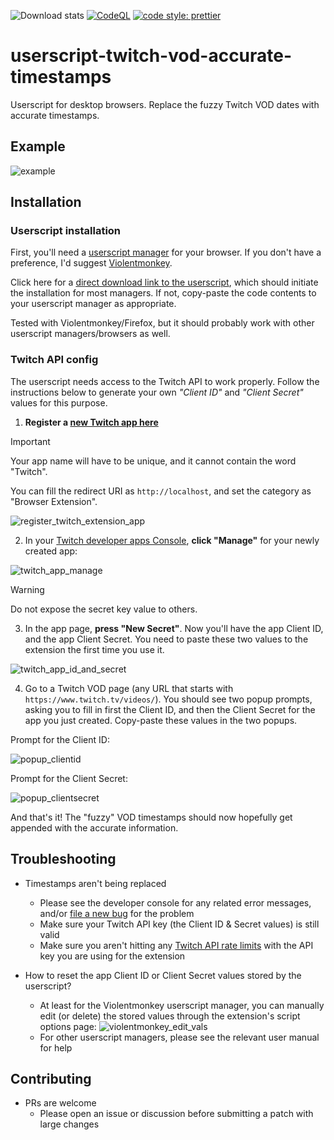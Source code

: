 ![Download stats](https://data.jsdelivr.com/v1/package/gh/Rainyan/userscript-twitch-vod-accurate-timestamps/badge?style=flat-square)
[![CodeQL](https://github.com/Rainyan/userscript-twitch-vod-accurate-timestamps/actions/workflows/codeql.yml/badge.svg?style=flat-square)](https://github.com/Rainyan/userscript-twitch-vod-accurate-timestamps/actions/workflows/codeql.yml)
[![code style: prettier](https://img.shields.io/badge/code_style-prettier-ff69b4.svg?style=flat-square)](https://github.com/prettier/prettier)

# userscript-twitch-vod-accurate-timestamps
Userscript for desktop browsers. Replace the fuzzy Twitch VOD dates with accurate timestamps.

## Example

![example](https://github.com/Rainyan/userscript-twitch-vod-accurate-timestamps/assets/6595066/47f83819-eb07-4514-8a69-0ea4fd53e1c3)


## Installation

### Userscript installation

First, you'll need a [userscript manager](https://en.wikipedia.org/wiki/Userscript_manager) for your browser. If you don't have a preference, I'd suggest [Violentmonkey](https://violentmonkey.github.io/).

Click here for a [direct download link to the userscript](https://github.com/Rainyan/userscript-twitch-vod-accurate-timestamps/raw/main/twitch_accurate_vod_timestamps.user.js), which should initiate the installation for most managers. If not, copy-paste the code contents to your userscript manager as appropriate.

Tested with Violentmonkey/Firefox, but it should probably work with other userscript managers/browsers as well.

### Twitch API config

The userscript needs access to the Twitch API to work properly. Follow the instructions below to generate your own *"Client ID"* and *"Client Secret"* values for this purpose.

1) **Register a [new Twitch app here](https://dev.twitch.tv/console/apps/create)**

> [!IMPORTANT]  
> Your app name will have to be unique, and it cannot contain the word "Twitch".

You can fill the redirect URI as `http://localhost`, and set the category as "Browser Extension".

![register_twitch_extension_app](https://github.com/Rainyan/userscript-twitch-vod-accurate-timestamps/assets/6595066/080b1dd0-726e-47de-a7ef-cf8ff3ece86b)

2) In your [Twitch developer apps Console](https://dev.twitch.tv/console/apps), **click "Manage"** for your newly created app:

![twitch_app_manage](https://github.com/Rainyan/userscript-twitch-vod-accurate-timestamps/assets/6595066/888a34f4-07a2-4f7b-8110-a0ec5188133a)

> [!WARNING]  
> Do not expose the secret key value to others.

3) In the app page, **press "New Secret"**. Now you'll have the app Client ID, and the app Client Secret. You need to paste these two values to the extension the first time you use it.

![twitch_app_id_and_secret](https://github.com/Rainyan/userscript-twitch-vod-accurate-timestamps/assets/6595066/566a6ae2-8852-4723-9df4-f7fcf99f866d)

4) Go to a Twitch VOD page (any URL that starts with `https://www.twitch.tv/videos/`). You should see two popup prompts, asking you to fill in first the Client ID, and then the Client Secret for the app you just created. Copy-paste these values in the two popups.

Prompt for the Client ID:

![popup_clientid](https://github.com/Rainyan/userscript-twitch-vod-accurate-timestamps/assets/6595066/c8cfe1de-215c-4bf5-9e7a-4c0364f559eb)

Prompt for the Client Secret:

![popup_clientsecret](https://github.com/Rainyan/userscript-twitch-vod-accurate-timestamps/assets/6595066/65363b02-a727-4885-b1e8-eac52a65e760)

And that's it! The "fuzzy" VOD timestamps should now hopefully get appended with the accurate information.

## Troubleshooting
* Timestamps aren't being replaced
  * Please see the developer console for any related error messages, and/or [file a new bug](https://github.com/Rainyan/userscript-twitch-vod-accurate-timestamps/issues/new/choose) for the problem
  * Make sure your Twitch API key (the Client ID & Secret values) is still valid
  * Make sure you aren't hitting any [Twitch API rate limits](https://dev.twitch.tv/docs/api/guide/#twitch-rate-limits) with the API key you are using for the extension

* How to reset the app Client ID or Client Secret values stored by the userscript?
  * At least for the Violentmonkey userscript manager, you can manually edit (or delete) the stored values through the extension's script options page:
    ![violentmonkey_edit_vals](https://github.com/Rainyan/userscript-twitch-vod-accurate-timestamps/assets/6595066/ab0e9556-6296-4662-8e81-a83cbeefd571)
  * For other userscript managers, please see the relevant user manual for help

## Contributing
* PRs are welcome
  * Please open an issue or discussion before submitting a patch with large changes
